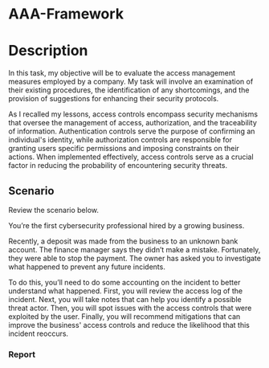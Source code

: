 # AAA-Framework
<h1>Description</h1>
In this task, my objective will be to evaluate the access management measures employed by a company. My task will involve an examination of their existing procedures, the identification of any shortcomings, and the provision of suggestions for enhancing their security protocols.

As I recalled my lessons, access controls encompass security mechanisms that oversee the management of access, authorization, and the traceability of information. Authentication controls serve the purpose of confirming an individual's identity, while authorization controls are responsible for granting users specific permissions and imposing constraints on their actions. When implemented effectively, access controls serve as a crucial factor in reducing the probability of encountering security threats.

<h2>Scenario</h2>
Review the scenario below.

You’re the first cybersecurity professional hired by a growing business.

Recently, a deposit was made from the business to an unknown bank account. The finance manager says they didn’t make a mistake. Fortunately, they were able to stop the payment. The owner has asked you to investigate what happened to prevent any future incidents.

To do this, you’ll need to do some accounting on the incident to better understand what happened. First, you will review the access log of the incident. Next, you will take notes that can help you identify a possible threat actor. Then, you will spot issues with the access controls that were exploited by the user. Finally, you will recommend mitigations that can improve the business' access controls and reduce the likelihood that this incident reoccurs.

<h3>Report</h3>


